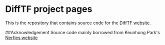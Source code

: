 # DiffTF project pages

This is the repository that contains source code for the [DiffTF website](https://difftf.github.io/).


##Acknowledgement
Source code mainly borrowed from Keunhong Park's [Nerfies website](https://nerfies.github.io/)